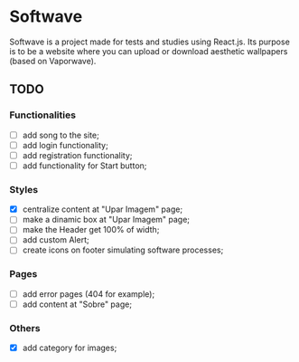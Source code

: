 # Softwave

Softwave is a project made for tests and studies using React.js. Its purpose is to be a website where you can upload or download aesthetic wallpapers (based on Vaporwave). 

## TODO

### Functionalities
- [ ] add song to the site;
- [ ] add login functionality;
- [ ] add registration functionality;
- [ ] add functionality for Start button;

### Styles
- [x] centralize content at "Upar Imagem" page;
- [ ] make a dinamic box at "Upar Imagem" page;
- [ ] make the Header get 100% of width;
- [ ] add custom Alert;
- [ ] create icons on footer simulating software processes;

### Pages
- [ ] add error pages (404 for example);
- [ ] add content at "Sobre" page;

### Others
- [x] add category for images;